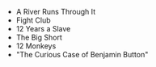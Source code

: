 - A River Runs Through It
- Fight Club
- 12 Years a Slave
- The Big Short
- 12 Monkeys
- "The Curious Case of Benjamin Button" 
